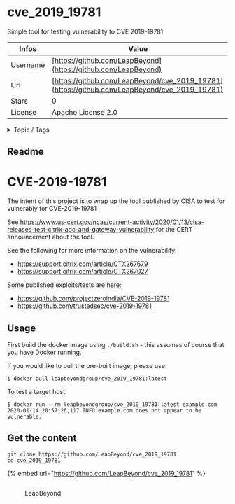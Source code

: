 # cve_2019_19781

Simple tool for testing vulnerability to CVE 2019-19781

| Infos    | Value                                                              |
| -------- | -------------------------------------------------------------------|
| Username | [https://github.com/LeapBeyond](https://github.com/LeapBeyond) |
| Url      | [https://github.com/LeapBeyond/cve_2019_19781](https://github.com/LeapBeyond/cve_2019_19781)                                               |
| Stars    | 0                                                          |
| License  | Apache License 2.0                                                        |

<details>

<summary>Topic / Tags</summary>

* docker* vulnerability

</details>

## Readme

# CVE-2019-19781

The intent of this project is to wrap up the tool published by CISA to test for vulnerably for CVE-2019-19781

See <https://www.us-cert.gov/ncas/current-activity/2020/01/13/cisa-releases-test-citrix-adc-and-gateway-vulnerability> for the CERT announcement about the tool.

See the following for more information on the vulnerability:

 - <https://support.citrix.com/article/CTX267679>
 - <https://support.citrix.com/article/CTX267027>

 Some published exploits/tests are here:

 - <https://github.com/projectzeroindia/CVE-2019-19781>
 - <https://github.com/trustedsec/cve-2019-19781>


## Usage
First build the docker image using `./build.sh` - this assumes of course that you have Docker running.

If you would like to pull the pre-built image, please use:

```
$ docker pull leapbeyondgroup/cve_2019_19781:latest
```

To test a target host:

```
$ docker run --rm leapbeyondgroup/cve_2019_19781:latest example.com
2020-01-14 20:57:26,117 INFO example.com does not appear to be vulnerable.
```



## Get the content

```
git clone https://github.com/LeapBeyond/cve_2019_19781
cd cve_2019_19781
```

{% embed url="https://github.com/LeapBeyond/cve_2019_19781" %}

<figure><img src="https://avatars.githubusercontent.com/u/33875633?v=4" alt=""><figcaption><p>LeapBeyond</p></figcaption></figure>
